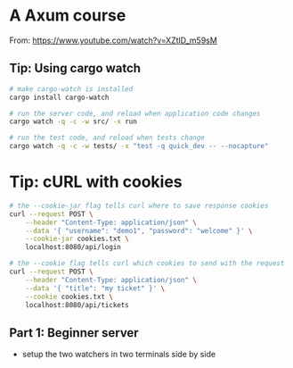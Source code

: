 # A Axum course

From: https://www.youtube.com/watch?v=XZtlD_m59sM

## Tip: Using cargo watch

```bash
# make cargo-watch is installed
cargo install cargo-watch

# run the server code, and reload when application code changes
cargo watch -q -c -w src/ -x run

# run the test code, and reload when tests change
cargo watch -q -c -w tests/ -x "test -q quick_dev -- --nocapture"
```

# Tip: cURL with cookies

```bash
# the --cookie-jar flag tells curl where to save response cookies
curl --request POST \
    --header "Content-Type: application/json" \
    --data '{ "username": "demo1", "password": "welcome" }' \
    --cookie-jar cookies.txt \
    localhost:8080/api/login

# the --cookie flag tells curl which cookies to send with the request
curl --request POST \
    --header "Content-Type: application/json" \
    --data '{ "title": "my ticket" }' \
    --cookie cookies.txt \
    localhost:8080/api/tickets
```

## Part 1: Beginner server

- setup the two watchers in two terminals side by side
